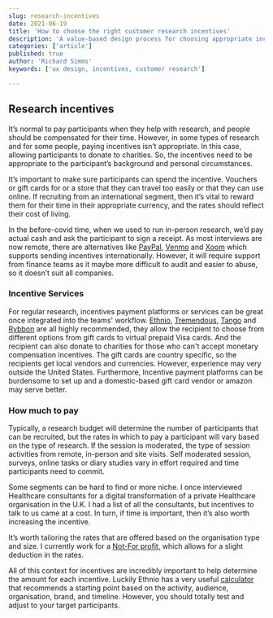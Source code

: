 ```yaml
---
slug: research-incentives
date: 2021-06-19
title: 'How to choose the right customer research incentives'
description: 'A value-based design process for choosing appropriate incentives'
categories: ['article']
published: true
author: 'Richard Simms'
keywords: ['ux design, incentives, customer research']

---
```


## Research incentives
It’s normal to pay participants when they help with research, and people should be compensated for their time. However, in some types of research and for some people, paying incentives isn’t appropriate. In this case, allowing participants to donate to charities. So, the incentives need to be appropriate to the participant’s background and personal circumstances. 

It’s important to make sure participants can spend the incentive. Vouchers or gift cards for or a store that they can travel too easily or that they can use online. If recruiting from an international segment, then it’s vital to reward them for their time in their appropriate currency, and the rates should reflect their cost of living.

In the before-covid time, when we used to run in-person research, we’d pay actual cash and ask the participant to sign a receipt. As most interviews are now remote, there are alternatives like [PayPal][1], [Venmo][2] and [Xoom][3] which supports sending incentives internationally. However, it will require support from finance teams as it maybe more difficult to audit and easier to abuse, so it doesn’t suit all companies.

### Incentive Services
For regular research, incentives payment platforms or services can be great once integrated into the teams' workflow. [Ethnio][4], [Tremendous][5], [Tango][6] and [Rybbon][7] are all highly recommended, they allow the recipient to choose from different options from gift cards to virtual prepaid Visa cards. And the recipient can also donate to charities for those who can't accept monetary compensation incentives. The gift cards are country specific, so the recipients get local vendors and currencies. However, experience may very outside the United States. Furthermore, Incentive payment platforms can be burdensome to set up and a domestic-based gift card vendor or amazon may serve better. 

### How much to pay
Typically, a research budget will determine the number of participants that can be recruited, but the rates in which to pay a participant will vary based on the type of research. If the session is moderated, the type of session activities from remote, in-person and site visits. Self moderated session, surveys, online tasks or diary studies vary in effort required and time participants need to commit.  

Some segments can be hard to find or more niche. I once interviewed Healthcare consultants for a digital transformation of a private Healthcare organisation in the U.K. I had a list of all the consultants, but incentives to talk to us came at a cost. In turn, if time is important, then it’s also worth increasing the incentive. 

It’s worth tailoring the rates that are offered based on the organisation type and size. I currently work for a [Not-For profit,][8] which allows for a slight deduction in the rates. 

All of this context for incentives are incredibly important to help determine the amount for each incentive. Luckily Ethnio has a very useful [calculator][9] that recommends a starting point based on the activity, audience, organisation, brand, and timeline. However, you should totally test and adjust to your target participants. 

[1]:	https://www.paypal.com
[2]:	https://venmo.com "Venmo - Share Paymentshttps://venmo.com"
[3]:	https://www.xoom.com
[4]:	https://ethn.io
[5]:	https://www.tremendous.com
[6]:	https://www.tangocard.com
[7]:	https://www.rybbon.net
[8]:	https://rsimms.com/oua
[9]:	https://ethn.io/incentives/calculator